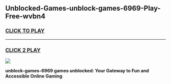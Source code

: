 
## Unblocked-Games-unblock-games-6969-Play-Free-wvbn4
<h3>
<a href="https://premium76.site?title=unblock-games-6969&ref=19M">CLICK TO PLAY</a></h3>
<hr>

<h3>
<a href="https://premium76.site?title=unblock-games-6969&ref=19M">CLICK 2 PLAY</a>
  
</h3>

<a href="https://premium76.site?title=unblock-games-6969&ref=19M"><img src="https://clearcache.store/games.png"></a>


**unblock-games-6969 games unblocked: Your Gateway to Fun and Accessible Online Gaming**
